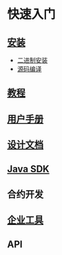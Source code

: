 # 快速入门

## [安装](manual/install.md)
- [二进制安装](manual/install.md#二进制安装)
- [源码编译](manual/install.md#源码编译)
## [教程](tutorials/tutorials.md)
## [用户手册](manual/index.rst)
## [设计文档](design/index.rst)
## [Java SDK]()
## 合约开发
## [企业工具](enterprise/index.rst)
## API
